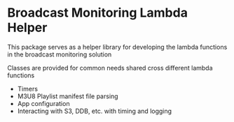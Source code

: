 # Broadcast Monitoring Lambda Helper

This package serves as a helper library for developing the lambda functions in the broadcast monitoring solution 

Classes are provided for common needs shared cross different lambda functions 

* Timers 
* M3U8 Playlist manifest file parsing
* App configuration 
* Interacting with S3, DDB, etc. with timing and logging
